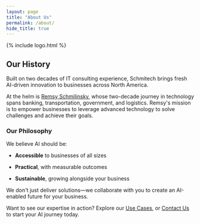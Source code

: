 ```yaml
---
layout: page
title: "About Us"
permalink: /about/
hide_title: true
---
```


{% include logo.html %}

## Our History

Built on two decades of IT consulting experience, Schmitech brings fresh AI-driven innovation to businesses across North America.

At the helm is <a href="https://www.linkedin.com/in/remsy" target="_blank" rel="noopener noreferrer">Remsy Schmilinsky</a>, whose two-decade journey in technology spans banking, transportation, government, and logistics. Remsy's mission is to empower businesses to leverage advanced technology to solve challenges and achieve their goals.

### Our Philosophy

We believe AI should be:

- **Accessible** to businesses of all sizes

- **Practical**, with measurable outcomes

- **Sustainable**, growing alongside your business

We don't just deliver solutions—we collaborate with you to create an AI-enabled future for your business.

Want to see our expertise in action? Explore our [Use Cases](/use-cases), or [Contact Us](/contact) to start your AI journey today.